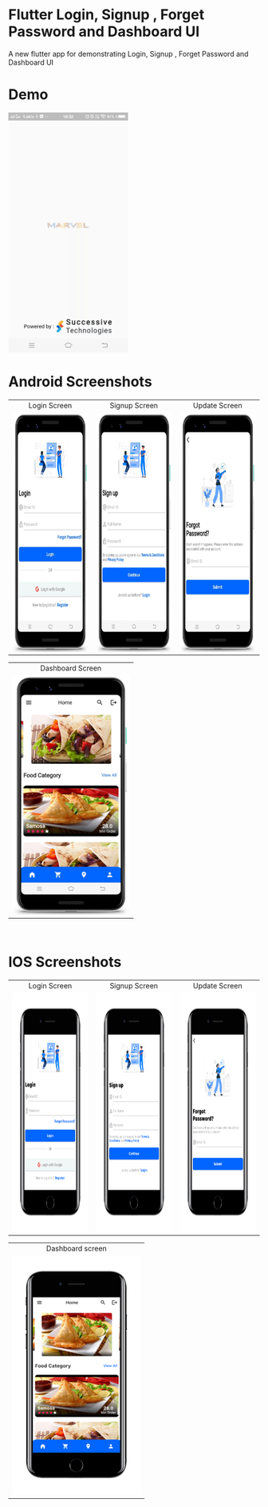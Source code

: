 # Flutter Login, Signup , Forget Password and Dashboard UI
A new flutter app for demonstrating Login, Signup , Forget Password and Dashboard UI

# Demo
<img src="https://github.com/MarvelApps-Flutter/login_signup_forgot_pass_and_home_demo/blob/master/screenshots/gif/demo.gif" height="480px"></td>

# Android Screenshots

<table>
  <tr>
    <td align="center" valign="center">Login Screen</td>
     <td align="center" valign="center">Signup Screen</td>
     <td align="center" valign="center">Update Screen</td>
  </tr>
  <tr>
    <td><img src="https://github.com/MarvelApps-Flutter/login_signup_forgot_pass_and_home_demo/blob/master/screenshots/android/android1.png" height="480px"</td>
    <td><img src="https://github.com/MarvelApps-Flutter/login_signup_forgot_pass_and_home_demo/blob/master/screenshots/android/android2.png" height="480px"></td>
    <td><img src="https://github.com/MarvelApps-Flutter/login_signup_forgot_pass_and_home_demo/blob/master/screenshots/android/android3.png" height="480px"></td>
  </tr>
 </table>

<table>
  <tr>
    <td align="center" valign="center">Dashboard Screen</td>
  </tr>
  <tr>
    <td><img src="https://github.com/MarvelApps-Flutter/login_signup_forgot_pass_and_home_demo/blob/master/screenshots/android/android4.png" height="480px"></td>
  </tr>
 </table>

</br>

# IOS Screenshots

<table>
  <tr>
    <td align="center" valign="center">Login Screen</td>
     <td align="center" valign="center">Signup Screen</td>
     <td align="center" valign="center">Update Screen</td>
  </tr>
  <tr>
    <td><img src="https://github.com/MarvelApps-Flutter/login_signup_forgot_pass_and_home_demo/blob/master/screenshots/ios/ios1.png" height="480px"></td>
    <td><img src="https://github.com/MarvelApps-Flutter/login_signup_forgot_pass_and_home_demo/blob/master/screenshots/ios/ios2.png" height="480px"></td>
    <td><img src="https://github.com/MarvelApps-Flutter/login_signup_forgot_pass_and_home_demo/blob/master/screenshots/ios/ios3.png" height="480px"></td>
  </tr>
 </table>

<table>
  <tr>
    <td align="center" valign="center">Dashboard screen</td>
  </tr>
  <tr>
    <td><img src="https://github.com/MarvelApps-Flutter/login_signup_forgot_pass_and_home_demo/blob/master/screenshots/ios/ios4.png" height="480px"></td>
  </tr>
 </table>
